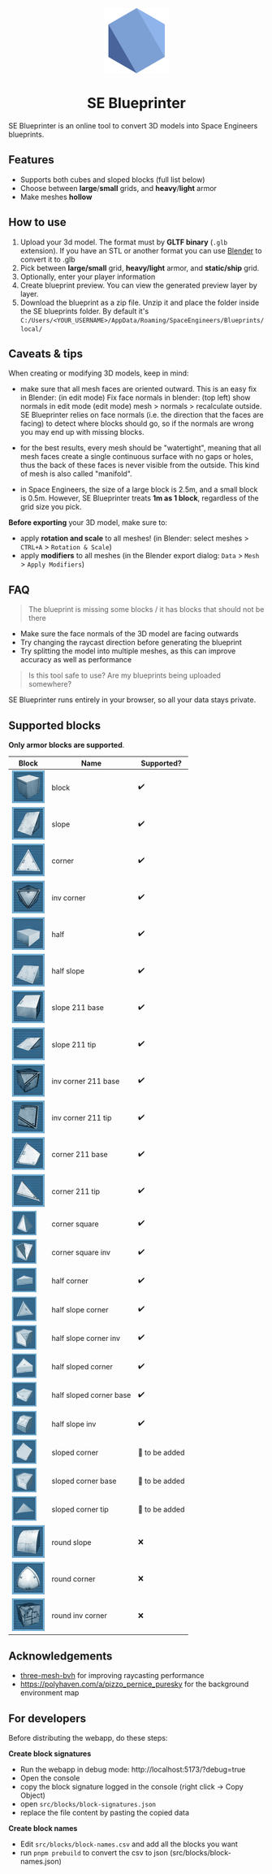 <p align="center">
  <img src="docs/logo.svg" width="128" height="128"/>
</p>

<h1 align="center">SE Blueprinter</h1>

SE Blueprinter is an online tool to convert 3D models into Space Engineers blueprints.

## Features

* Supports both cubes and sloped blocks (full list below)
* Choose between **large**/**small** grids, and **heavy**/**light** armor
* Make meshes **hollow**

## How to use

1. Upload your 3d model. The format must by **GLTF binary** (`.glb` extension). If you have an STL or another format you can use [Blender](https://www.blender.org/) to convert it to .glb
1. Pick between **large/small** grid, **heavy/light** armor, and **static/ship** grid.
1. Optionally, enter your player information
1. Create blueprint preview. You can view the generated preview layer by layer.
1. Download the blueprint as a zip file. Unzip it and place the folder inside the SE blueprints folder. By default it's `C:/Users/<YOUR_USERNAME>/AppData/Roaming/SpaceEngineers/Blueprints/local/`

## Caveats & tips

When creating or modifying 3D models, keep in mind:

* make sure that all mesh faces are oriented outward. This is an easy fix in Blender: (in edit mode) Fix face normals in blender: (top left) show normals in edit mode (edit mode) mesh > normals > recalculate outside. SE Blueprinter relies on face normals (i.e. the direction that the faces are facing) to detect where blocks should go, so if the normals are wrong you may end up with missing blocks.

* for the best results, every mesh should be "watertight", meaning that all mesh faces create a single continuous surface with no gaps or holes, thus the back of these faces is never visible from the outside. This kind of mesh is also called "manifold".

* in Space Engineers, the size of a large block is 2.5m, and a small block is 0.5m. However, SE Blueprinter treats **1m as 1 block**, regardless of the grid size you pick.

**Before exporting** your 3D model, make sure to:

* apply **rotation and scale** to all meshes! (in Blender: select meshes > `CTRL+A` > `Rotation & Scale`)
* apply **modifiers** to all meshes (in the Blender export dialog: `Data` > `Mesh` > `Apply Modifiers`)

## FAQ

> The blueprint is missing some blocks / it has blocks that should not be there

* Make sure the face normals of the 3D model are facing outwards
* Try changing the raycast direction before generating the blueprint
* Try splitting the model into multiple meshes, as this can improve accuracy as well as performance

> Is this tool safe to use? Are my blueprints being uploaded somewhere?

SE Blueprinter runs entirely in your browser, so all your data stays private.

## Supported blocks

**Only armor blocks are supported**.

| Block                                                                 | Name                    | Supported? |
| --------------------------------------------------------------------- | ----------------------- | ---------- |
| ![block](public/blocks/block.png)                                     | block                   | ✔️         |
| ![slope](public/blocks/slope.png)                                     | slope                   | ✔️         |
| ![corner](public/blocks/corner.png)                                   | corner                  | ✔️         |
| ![inv_corner](public/blocks/inv_corner.png)                           | inv corner              | ✔️         |
| ![half](public/blocks/half.png)                                       | half                    | ✔️         |
| ![half_slope](public/blocks/half_slope.png)                           | half slope              | ✔️         |
| ![slope_211_base](public/blocks/slope_211_base.png)                   | slope 211 base          | ✔️         |
| ![slope_211_tip](public/blocks/slope_211_tip.png)                     | slope 211 tip           | ✔️         |
| ![inv_corner_211_base](public/blocks/inv_corner_211_base.png)         | inv corner 211 base     | ✔️         |
| ![inv_corner_211_tip](public/blocks/inv_corner_211_tip.png)           | inv corner 211 tip      | ✔️         |
| ![corner_211_base](public/blocks/corner_211_base.png)                 | corner 211 base         | ✔️         |
| ![corner_211_tip](public/blocks/corner_211_tip.png)                   | corner 211 tip          | ✔️         |
| ![corner_square](public/blocks/corner_square.png)                     | corner square           | ✔️         |
| ![corner_square_inv](public/blocks/corner_square_inv.png)             | corner square inv       | ✔️         |
| ![half_corner](public/blocks/half_corner.png)                         | half corner             | ✔️         |
| ![half_slope_corner](public/blocks/half_slope_corner.png)             | half slope corner       | ✔️         |
| ![half_slope_corner_inv](public/blocks/half_slope_corner_inv.png)     | half slope corner inv   | ✔️         |
| ![half_sloped_corner](public/blocks/half_sloped_corner.png)           | half sloped corner      | ✔️         |
| ![half_sloped_corner_base](public/blocks/half_sloped_corner_base.png) | half sloped corner base | ✔️         |
| ![half_slope_inv](public/blocks/half_slope_inv.png)                   | half slope inv          | ✔️         |
| ![sloped_corner](public/blocks/sloped_corner.png)                     | sloped corner           | 🚧 to be added         |
| ![sloped_corner_base](public/blocks/sloped_corner_base.png)           | sloped corner base      | 🚧 to be added         |
| ![sloped_corner_tip](public/blocks/sloped_corner_tip.png)             | sloped corner tip       | 🚧 to be added         |
| ![round_slope](public/blocks/round_slope.png)                         | round slope             | ❌         |
| ![round_corner](public/blocks/round_corner.png)                       | round corner            | ❌         |
| ![round_inv_corner](public/blocks/round_inv_corner.png)               | round inv corner        | ❌         |

## Acknowledgements

* [three-mesh-bvh](https://github.com/gkjohnson/three-mesh-bvh) for improving raycasting performance
* https://polyhaven.com/a/pizzo_pernice_puresky for the background environment map

## For developers

Before distributing the webapp, do these steps:

**Create block signatures**

* Run the webapp in debug mode: http://localhost:5173/?debug=true
* Open the console
* copy the block signature logged in the console (right click -> Copy Object)
* open `src/blocks/block-signatures.json`
* replace the file content by pasting the copied data

**Create block names**

* Edit `src/blocks/block-names.csv` and add all the blocks you want
* run `pnpm prebuild` to convert the csv to json (src/blocks/block-names.json)